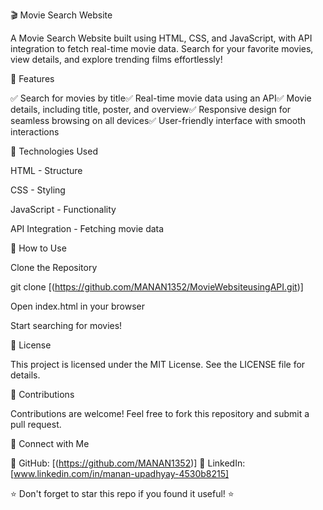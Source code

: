 🎬 Movie Search Website

A Movie Search Website built using HTML, CSS, and JavaScript, with API integration to fetch real-time movie data. Search for your favorite movies, view details, and explore trending films effortlessly!

🚀 Features

✅ Search for movies by title✅ Real-time movie data using an API✅ Movie details, including title, poster, and overview✅ Responsive design for seamless browsing on all devices✅ User-friendly interface with smooth interactions

🔧 Technologies Used

HTML - Structure

CSS - Styling

JavaScript - Functionality

API Integration - Fetching movie data

📂 How to Use

Clone the Repository

git clone [(https://github.com/MANAN1352/MovieWebsiteusingAPI.git)]

Open index.html in your browser

Start searching for movies!

📜 License

This project is licensed under the MIT License. See the LICENSE file for details.

🤝 Contributions

Contributions are welcome! Feel free to fork this repository and submit a pull request.

📲 Connect with Me

📍 GitHub: [(https://github.com/MANAN1352)]
📍 LinkedIn: [www.linkedin.com/in/manan-upadhyay-4530b8215]

⭐ Don't forget to star this repo if you found it useful! ⭐
